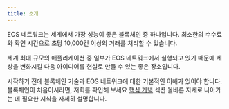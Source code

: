 ```yaml
---
title: 소개
--- 
```


EOS 네트워크는 세계에서 가장 성능이 좋은 블록체인 중 하나입니다.
최소한의 수수료와 확인 시간으로 초당 10,000건 이상의 거래를 처리할 수 있습니다. 

세계 최대 규모의 애플리케이션 중 일부가 EOS 네트워크에서 실행되고 있기 때문에 
세상을 변화시킬 다음 아이디어를 현실로 만들 수 있는 좋은 장소입니다.

시작하기 전에 블록체인 기술과 EOS 네트워크에 대한 기본적인 이해가 있어야 합니다.
블록체인이 처음이시라면, 저희를 확인해 보세요 [핵심 개념](/docs/02_core-concepts/10_blockchain-basics/10_decentralization.md) 섹션
올바른 자세로 나아가는 데 필요한 지식을 자세히 설명합니다.
